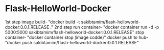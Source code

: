 # Flask-HelloWorld-Docker
1st step image build-
"docker build -t sakibtamim/flash-helloworld-docker:0.0.1.RELEASE ."
2nd step run container-
"docker container run -d -p 5000:5000 sakibtamim/flash-helloworld-docker:0.0.1.RELEASE"
stop container-
"docker container stop (image codde)"
docker push to hub-
"docker push sakibtamim/flash-helloworld-docker:0.0.1.RELEASE"
